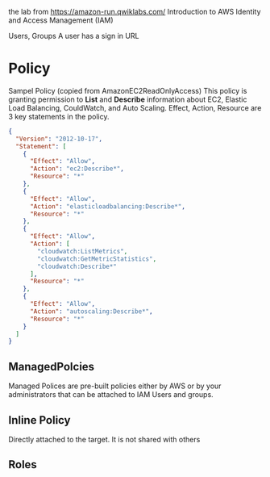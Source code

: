 the lab from https://amazon-run.qwiklabs.com/
Introduction to AWS Identity and Access Management (IAM)

Users, Groups
A user has a sign in URL

# Policy

Sampel Policy (copied from AmazonEC2ReadOnlyAccess)
This policy is granting permission to **List** and **Describe** information about EC2, Elastic Load Balancing, CouldWatch, and Auto Scaling.
Effect, Action, Resource are 3 key statements in the policy.
```JSON
{
  "Version": "2012-10-17",
  "Statement": [
    {
      "Effect": "Allow",
      "Action": "ec2:Describe*",
      "Resource": "*"
    },
    {
      "Effect": "Allow",
      "Action": "elasticloadbalancing:Describe*",
      "Resource": "*"
    },
    {
      "Effect": "Allow",
      "Action": [
        "cloudwatch:ListMetrics",
        "cloudwatch:GetMetricStatistics",
        "cloudwatch:Describe*"
      ],
      "Resource": "*"
    },
    {
      "Effect": "Allow",
      "Action": "autoscaling:Describe*",
      "Resource": "*"
    }
  ]
}
```
## ManagedPolcies
Managed Polices are pre-built policies either by AWS or by your administrators that can be attached to IAM Users and groups.

## Inline Policy
Directly attached to the target. It is not shared with others

## Roles
